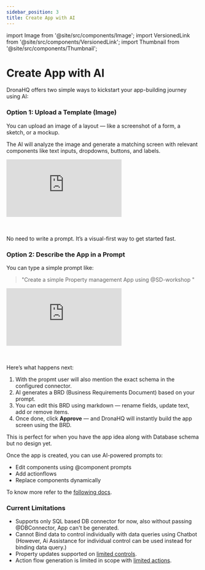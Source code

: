 ```yaml
---
sidebar_position: 3
title: Create App with AI
---
```


import Image from '@site/src/components/Image';
import VersionedLink from '@site/src/components/VersionedLink';
import Thumbnail from '@site/src/components/Thumbnail';

# Create App with AI

DronaHQ offers two simple ways to kickstart your app-building journey using AI:

### Option 1: Upload a Template (Image)
You can upload an image of a layout — like a screenshot of a form, a sketch, or a mockup. 

The AI will analyze the image and generate a matching screen with relevant components like text inputs, dropdowns, buttons, and labels.

<div style={{ position: 'relative', paddingBottom: 'calc(46.33333333333333% + 41px)', height: 0 }}> 
    <iframe 
        src="https://demo.arcade.software/mc5VGpTSNLXmiJpcy4s2?embed&embed_mobile=tab&embed_desktop=inline&show_copy_link=true"
        title="Building a UI with AI Assistance"
        frameborder="0" 
        loading="lazy" 
        webkitallowfullscreen 
        mozallowfullscreen 
        allowfullscreen 
        style= {{ position: 'absolute', top: 0, left: 0, width: '100%', height: '100%', colorScheme: 'light' }} >
    </iframe>
</div>
<br></br>

No need to write a prompt. It’s a visual-first way to get started fast.

### Option 2: Describe the App in a Prompt
You can type a simple prompt like:

>"Create a simple Property management App using @SD-workshop "

<div style={{ position: 'relative', paddingBottom: 'calc(46.33333333333333% + 41px)', height: 0 }}> 
    <iframe 
        src="https://demo.arcade.software/7KKFLX6o76BkC8W9BWt3?embed&embed_mobile=tab&embed_desktop=inline&show_copy_link=true"
        title="Create a Property Management App with AI"
        frameborder="0" 
        loading="lazy" 
        webkitallowfullscreen 
        mozallowfullscreen 
        allowfullscreen 
        style= {{ position: 'absolute', top: 0, left: 0, width: '100%', height: '100%', colorScheme: 'light' }} >
    </iframe>
</div>
<br></br>   

Here’s what happens next:
1. With the propmt user will also mention the exact schema in the configured connector.
1. AI generates a BRD (Business Requirements Document) based on your prompt.
2. You can edit this BRD using markdown — rename fields, update text, add or remove items.
3. Once done, click **Approve** — and DronaHQ will instantly build the app screen using the BRD.

This is perfect for when you have the app idea along with Database schema but no design yet.

Once the app is created, you can use AI-powered prompts to:
- Edit components using @component prompts
- Add actionflows
- Replace components dynamically

To know more refer to the [following docs](/building-with-ai/ai-powered-editing/).

### Current Limitations
- Supports only SQL based DB connector for now, also without passing @DBConnector, App can't be generated.
- Cannot Bind data to control individually with data queries using Chatbot (However, Ai Assistance for individual control can be used instead for binding data query.)
- Property updates supported on [limited controls](/building-with-ai/ai-powered-editing/#supported-controls).
- Action flow generation is limited in scope with [limited actions](/building-with-ai/ai-powered-editing/#supported-actions).

